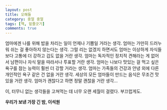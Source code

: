```yaml
---
layout: post
title: 오해들
category: 중얼 중얼
tags: [책, 밑줄긋기]
comments: true
---
```


엄마에겐 나를 위해 밥을 차리는 일이 언제나 기쁨일 거라는 생각.
엄마는 가만히 드러누워 쉬는 걸 좋아하지 않는다는 생각.
그럴 리는 없겠지 하면서도 엄마는 이상하게 자식들보다 고통에 더 강하고 겁도 없을 거란 생각.
엄마는 독자적인 정치적 견해라는 게 없어서 남편이나 자식 말을 따라서나 투표할 거란 생각.
엄마는 나보다 맛있는 걸 먹고 싶은 욕구를 참는 능력이 훨씬 더 강할 거라는 생각.
엄마는 가족들의 건강과 안녕 외에 다른 개인적인 욕구 같은 건 없을 거란 생각.
세상의 모든 엄마들이 만드는 음식은 무조건 맛있을 거란 생각.
엄마가 괜찮다고 하면 정말 괜찮을 거란 생각...

이, 터무니 없는 생각들을 고쳐먹는 데 너무 오랜 세월이 걸렸다. 부끄럽게도.

**우리가 보낸 가장 긴 밤, 이석원**

